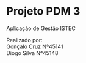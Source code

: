 # Projeto PDM 3
Aplicação de Gestão ISTEC

Realizado por:<br>
Gonçalo Cruz Nª45141<br>
Diogo Silva Nª45148
